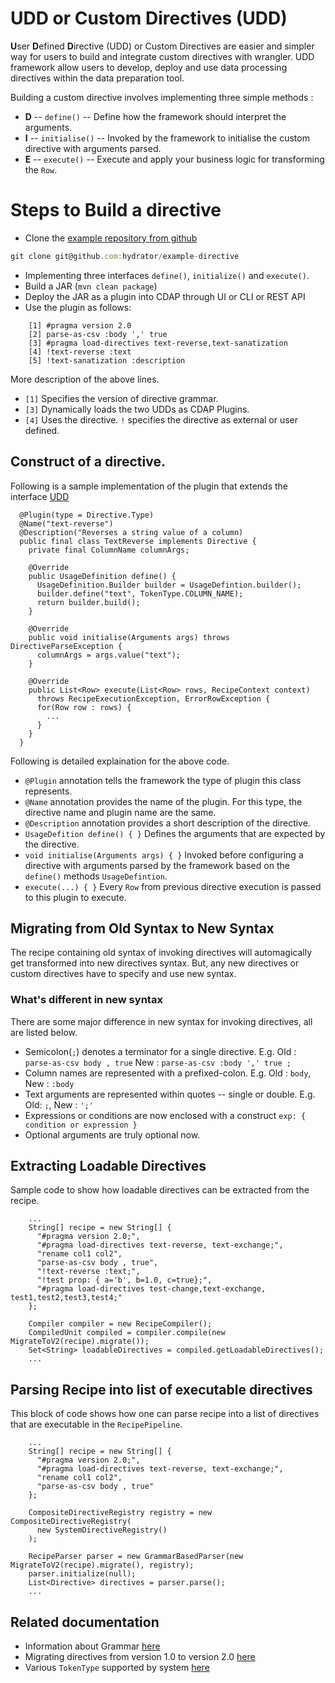 # UDD or Custom Directives (UDD)

**U**ser **D**efined **D**irective (UDD) or Custom Directives are easier and simpler way
for users to build and integrate custom directives with wrangler.
UDD framework allow users to develop, deploy and use data processing directives
within the data preparation tool.

Building a custom directive involves implementing three simple methods :
  * **D** -- `define()` -- Define how the framework should interpret the arguments. 
  * **I** -- `initialise()` -- Invoked by the framework to initialise the custom directive with arguments parsed. 
  * **E** -- `execute()` -- Execute and apply your business logic for transforming the `Row`.

# Steps to Build a directive

  * Clone the [example repository from github](https://github.com/hydrator/example-directive)

  ```javascript
  git clone git@github.com:hydrator/example-directive
  ```

  * Implementing three interfaces `define()`, `initialize()` and `execute()`.
  * Build a JAR (`mvn clean package`)
  * Deploy the JAR as a plugin into CDAP through UI or CLI or REST API
  * Use the plugin as follows:

```
    [1] #pragma version 2.0
    [2] parse-as-csv :body ',' true
    [3] #pragma load-directives text-reverse,text-sanatization
    [4] !text-reverse :text
    [5] !text-sanatization :description
```

More description of the above lines. 

  * `[1]` Specifies the version of directive grammar.
  * `[3]` Dynamically loads the two UDDs as CDAP Plugins. 
  * `[4]` Uses the directive. `!` specifies the directive as external or user defined.

## Construct of a directive.

Following is a sample implementation of the plugin that extends the interface [UDD](../api/src/main/java/co/cask/wrangler/api/UDD.java)

```
  @Plugin(type = Directive.Type)
  @Name("text-reverse")
  @Description("Reverses a string value of a column)
  public final class TextReverse implements Directive {
    private final ColumnName columnArgs;

    @Override
    public UsageDefinition define() {
      UsageDefinition.Builder builder = UsageDefintion.builder();
      builder.define("text", TokenType.COLUMN_NAME);
      return builder.build();
    }

    @Override
    public void initialise(Arguments args) throws DirectiveParseException {
      columnArgs = args.value("text");
    }

    @Override
    public List<Row> execute(List<Row> rows, RecipeContext context)
      throws RecipeExecutionException, ErrorRowException {
      for(Row row : rows) {
        ...
      }
    }
  }
```

Following is detailed explaination for the above code.

  * `@Plugin` annotation tells the framework the type of plugin this class represents.
  * `@Name` annotation provides the name of the plugin. For this type, the directive name and plugin name are the same.
  * `@Description` annotation provides a short description of the directive.
  * `UsageDefition define() { }` Defines the arguments that are expected by the directive.
  * `void initialise(Arguments args) { }` Invoked before configuring a directive with arguments parsed by the framework based on the `define()` methods `UsageDefintion`.
  * `execute(...) { }` Every `Row` from previous directive execution is passed to this plugin to execute.

## Migrating from Old Syntax to New Syntax

The recipe containing old syntax of invoking directives will automagically get
 transformed into new directives syntax. But, any new directives or custom directives
 have to specify and use new syntax.

### What's different in new syntax

There are some major difference in new syntax for invoking directives, all
 are listed below.

 * Semicolon(`;`) denotes a terminator for a single directive. E.g. Old : `parse-as-csv body , true` New : `parse-as-csv :body ',' true ;`
 * Column names are represented with a prefixed-colon. E.g. Old : `body`, New : `:body`
 * Text arguments are represented within quotes -- single or double. E.g. Old: `;`, New : `';'`
 * Expressions or conditions are now enclosed with a construct `exp: { condition or expression }`
 * Optional arguments are truly optional now.

## Extracting Loadable Directives

Sample code to show how loadable directives can be extracted from the recipe.

```
    ...
    String[] recipe = new String[] {
      "#pragma version 2.0;",
      "#pragma load-directives text-reverse, text-exchange;",
      "rename col1 col2",
      "parse-as-csv body , true",
      "!text-reverse :text;",
      "!test prop: { a='b', b=1.0, c=true};",
      "#pragma load-directives test-change,text-exchange, test1,test2,test3,test4;"
    };

    Compiler compiler = new RecipeCompiler();
    CompiledUnit compiled = compiler.compile(new MigrateToV2(recipe).migrate());
    Set<String> loadableDirectives = compiled.getLoadableDirectives();
    ...
```

## Parsing Recipe into list of executable directives

This block of code shows how one can parse recipe into a list of
directives that are executable in the `RecipePipeline`.

```
    ...
    String[] recipe = new String[] {
      "#pragma version 2.0;",
      "#pragma load-directives text-reverse, text-exchange;",
      "rename col1 col2",
      "parse-as-csv body , true"
    };

    CompositeDirectiveRegistry registry = new CompositeDirectiveRegistry(
      new SystemDirectiveRegistry()
    );

    RecipeParser parser = new GrammarBasedParser(new MigrateToV2(recipe).migrate(), registry);
    parser.initialize(null);
    List<Directive> directives = parser.parse();
    ...
```

## Related documentation

  * Information about Grammar [here](grammar/grammar-info.md)
  * Migrating directives from version 1.0 to version 2.0 [here](directive-migration.md)
  * Various `TokenType` supported by system [here](../api/src/main/java/co/cask/wrangler/api/parser/TokenType.java)
